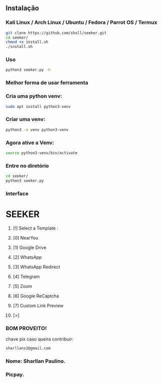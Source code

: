 ## Instalação

### Kali Linux / Arch Linux / Ubuntu / Fedora / Parrot OS / Termux

```bash
git clone https://github.com/shxll/seeker.git
cd seeker/ 
chmod +x install.sh 
./install.sh 
```

### Uso
```bash
python3 seeker.py -h
```
### Melhor forma de usar ferramenta 

### Cria uma python venv:
```bash
sudo apt install python3-venv
```

### Criar uma venv:
```bash
python3 -m venv python3-venv
``` 

### Agora ative a Venv:
```bash
source python3-venv/bin/activate
``` 

### Entre no diretório
```bash
cd seeker/
python3 seeker.py
```

### Interface
# SEEKER

1. [!] Select a Template :

2. [0] NearYou
3. [1] Google Drive
4. [2] WhatsApp
5. [3] WhatsApp Redirect
6. [4] Telegram
7. [5] Zoom
8. [6] Google ReCaptcha
9. [7] Custom Link Preview
10. [>] 

### BOM PROVEITO!


chave pix caso queira contribuir:
```bash
sharllans2@gmail.com
```
### Nome: Sharllan Paulino.
### Picpay.
